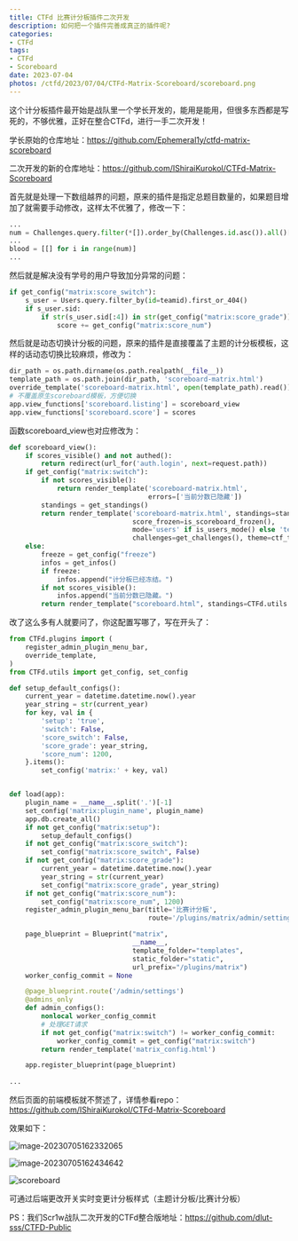 ```yaml
---
title: CTFd 比赛计分板插件二次开发
description: 如何把一个插件完善成真正的插件呢?
categories:
- CTFd
tags:
- CTFd
- Scoreboard
date: 2023-07-04
photos: /ctfd/2023/07/04/CTFd-Matrix-Scoreboard/scoreboard.png
---
```

这个计分板插件最开始是战队里一个学长开发的，能用是能用，但很多东西都是写死的，不够优雅，正好在整合CTFd，进行一手二次开发！

学长原始的仓库地址：https://github.com/Ephemeral1y/ctfd-matrix-scoreboard

二次开发的新的仓库地址：https://github.com/IShiraiKurokoI/CTFd-Matrix-Scoreboard

首先就是处理一下数组越界的问题，原来的插件是指定总题目数量的，如果题目增加了就需要手动修改，这样太不优雅了，修改一下：

```python
...
num = Challenges.query.filter(*[]).order_by(Challenges.id.asc()).all()[-1].id
...
blood = [[] for i in range(num)]
...
```

然后就是解决没有学号的用户导致加分异常的问题：

```python
if get_config("matrix:score_switch"):
    s_user = Users.query.filter_by(id=teamid).first_or_404()
    if s_user.sid:
        if str(s_user.sid[:4]) in str(get_config("matrix:score_grade")):
            score += get_config("matrix:score_num")
```

然后就是动态切换计分板的问题，原来的插件是直接覆盖了主题的计分板模板，这样的话动态切换比较麻烦，修改为：

```python
dir_path = os.path.dirname(os.path.realpath(__file__))
template_path = os.path.join(dir_path, 'scoreboard-matrix.html')
override_template('scoreboard-matrix.html', open(template_path).read())
# 不覆盖原生scoreboard模板，方便切换
app.view_functions['scoreboard.listing'] = scoreboard_view
app.view_functions['scoreboard.score'] = scores
```

函数scoreboard_view也对应修改为：

```python
def scoreboard_view():
    if scores_visible() and not authed():
        return redirect(url_for('auth.login', next=request.path))
    if get_config("matrix:switch"):
        if not scores_visible():
            return render_template('scoreboard-matrix.html',
                                   errors=['当前分数已隐藏'])
        standings = get_standings()
        return render_template('scoreboard-matrix.html', standings=standings,
                               score_frozen=is_scoreboard_frozen(),
                               mode='users' if is_users_mode() else 'teams',
                               challenges=get_challenges(), theme=ctf_theme())
    else:
        freeze = get_config("freeze")
        infos = get_infos()
        if freeze:
            infos.append("计分板已经冻结。")
        if not scores_visible():
            infos.append("当前分数已隐藏。")
        return render_template("scoreboard.html", standings=CTFd.utils.scores.get_standings(), infos=infos)
```

改了这么多有人就要问了，你这配置写哪了，写在开头了：

```python
from CTFd.plugins import (
    register_admin_plugin_menu_bar,
    override_template,
)
from CTFd.utils import get_config, set_config

def setup_default_configs():
    current_year = datetime.datetime.now().year
    year_string = str(current_year)
    for key, val in {
        'setup': 'true',
        'switch': False,
        'score_switch': False,
        'score_grade': year_string,
        'score_num': 1200,
    }.items():
        set_config('matrix:' + key, val)


def load(app):
    plugin_name = __name__.split('.')[-1]
    set_config('matrix:plugin_name', plugin_name)
    app.db.create_all()
    if not get_config("matrix:setup"):
        setup_default_configs()
    if not get_config("matrix:score_switch"):
        set_config("matrix:score_switch", False)
    if not get_config("matrix:score_grade"):
        current_year = datetime.datetime.now().year
        year_string = str(current_year)
        set_config("matrix:score_grade", year_string)
    if not get_config("matrix:score_num"):
        set_config("matrix:score_num", 1200)
    register_admin_plugin_menu_bar(title='比赛计分板',
                                   route='/plugins/matrix/admin/settings')

    page_blueprint = Blueprint("matrix",
                               __name__,
                               template_folder="templates",
                               static_folder="static",
                               url_prefix="/plugins/matrix")
    worker_config_commit = None

    @page_blueprint.route('/admin/settings')
    @admins_only
    def admin_configs():
        nonlocal worker_config_commit
        # 处理GET请求
        if not get_config("matrix:switch") != worker_config_commit:
            worker_config_commit = get_config("matrix:switch")
        return render_template('matrix_config.html')

    app.register_blueprint(page_blueprint)
    
...
```

然后页面的前端模板就不赘述了，详情参看repo：https://github.com/IShiraiKurokoI/CTFd-Matrix-Scoreboard

效果如下：

![image-20230705162332065](image-20230705162332065.png)

![image-20230705162434642](image-20230705162434642.png)

![scoreboard](scoreboard.png)

可通过后端更改开关实时变更计分板样式（主题计分板/比赛计分板）

PS：我们Scr1w战队二次开发的CTFd整合版地址：https://github.com/dlut-sss/CTFD-Public
